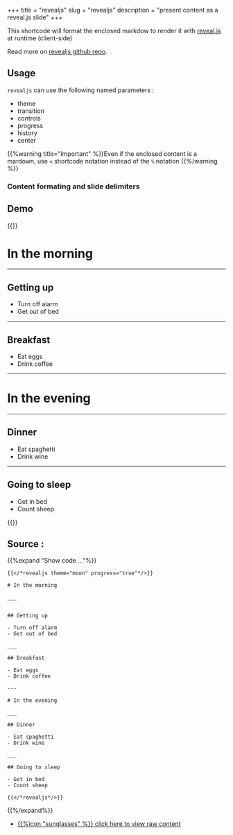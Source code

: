 +++
title = "revealjs"
slug = "revealjs"
description = "present content as a reveal.js slide"
+++

This shortcode will format the enclosed markdow to render it with [reveal.js](http://lab.hakim.se/reveal-js/) at runtime (client-side)

Read more on [revealjs github repo](https://github.com/hakimel/reveal.js/#markdown).

## Usage

`revealjs` can use the following named parameters :

* theme
* transition
* controls
* progress
* history
* center


{{%warning title="Important" %}}Even if the enclosed content is a mardown, use `<` shortcode notation instead of the `%` notation {{%/warning %}}

### Content formating and slide delimiters



## Demo


{{<revealjs theme="moon" progress="true">}}

# In the morning

___


## Getting up

- Turn off alarm
- Get out of bed

___

## Breakfast

- Eat eggs
- Drink coffee

---

# In the evening

___

## Dinner

- Eat spaghetti
- Drink wine

___

## Going to sleep

- Get in bed
- Count sheep

{{</revealjs>}}

## Source :

{{%expand "Show code ..."%}}

```
{{</*revealjs theme="moon" progress="true"*/>}}

# In the morning

___


## Getting up

- Turn off alarm
- Get out of bed

___

## Breakfast

- Eat eggs
- Drink coffee

---

# In the evening

___

## Dinner

- Eat spaghetti
- Drink wine

___

## Going to sleep

- Get in bed
- Count sheep

{{</*revealjs*/>}}

```

{{%/expand%}}

* [{{%icon "sunglasses" %}} click here to view raw content](https://raw.githubusercontent.com/vjeantet/hugo-theme-docdock/master/exampleSite/content/shortcodes/revealjs.md)